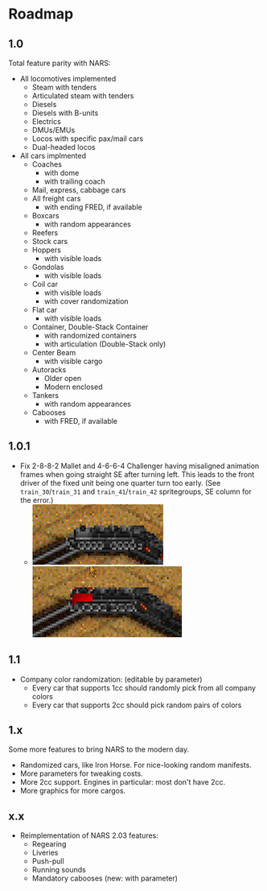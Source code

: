 # Roadmap

## 1.0

Total feature parity with NARS:

- All locomotives implemented
  - Steam with tenders
  - Articulated steam with tenders
  - Diesels
  - Diesels with B-units
  - Electrics
  - DMUs/EMUs
  - Locos with specific pax/mail cars
  - Dual-headed locos
- All cars implmented
  - Coaches
    - with dome
    - with trailing coach
  - Mail, express, cabbage cars
  - All freight cars
    - with ending FRED, if available
  - Boxcars
    - with random appearances
  - Reefers
  - Stock cars
  - Hoppers
    - with visible loads
  - Gondolas
    - with visible loads
  - Coil car
    - with visible loads
    - with cover randomization
  - Flat car
    - with visible loads
  - Container, Double-Stack Container
    - with randomized containers
    - with articulation (Double-Stack only)
  - Center Beam
    - with visible cargo
  - Autoracks
    - Older open
    - Modern enclosed
  - Tankers
    - with random appearances
  - Cabooses
    - with FRED, if available

## 1.0.1

- Fix 2-8-8-2 Mallet and 4-6-6-4 Challenger having misaligned animation frames when going straight SE after turning left.
  This leads to the front driver of the fixed unit being one quarter turn too early.
  (See `train_30`/`train_31` and `train_41`/`train_42` spritegroups, SE column for the error.)
  - ![mallet-bug](./mallet-bug.png) ![challenger-bug](./challenger-bug.png)

## 1.1

- Company color randomization: (editable by parameter)
  - Every car that supports 1cc should randomly pick from all company colors
  - Every car that supports 2cc should pick random pairs of colors

## 1.x

Some more features to bring NARS to the modern day.

- Randomized cars, like Iron Horse. For nice-looking random manifests.
- More parameters for tweaking costs.
- More 2cc support. Engines in particular: most don't have 2cc.
- More graphics for more cargos.

## x.x

- Reimplementation of NARS 2.03 features:
  - Regearing
  - Liveries
  - Push-pull
  - Running sounds
  - Mandatory cabooses (new: with parameter)
